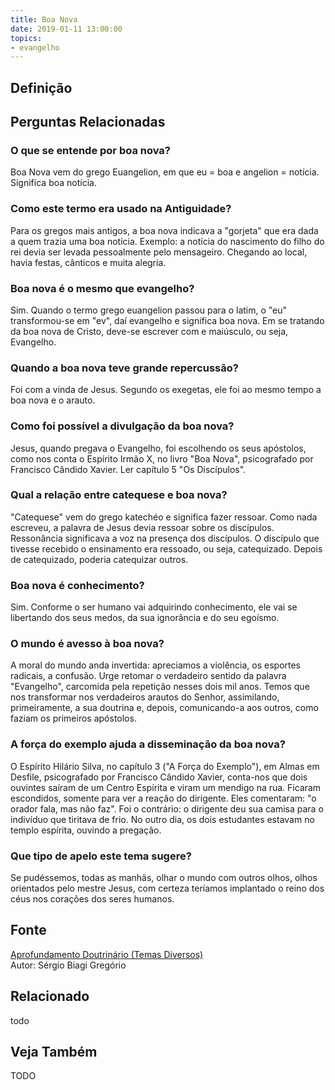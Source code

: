 ```yaml
---
title: Boa Nova
date: 2019-01-11 13:00:00
topics: 
- evangelho
---
```


## Definição


## Perguntas Relacionadas

### O que se entende por boa nova?
Boa Nova vem do grego Euangelion, em que eu = boa e angelion =
notícia. Significa boa notícia.

### Como este termo era usado na Antiguidade?
Para os gregos mais antigos, a boa nova indicava a "gorjeta" que era
dada a quem trazia uma boa notícia. Exemplo: a notícia do nascimento do
filho do rei devia ser levada pessoalmente pelo mensageiro. Chegando ao
local, havia festas, cânticos e muita alegria.

### Boa nova é o mesmo que evangelho?
Sim. Quando o termo grego euangelion passou para o latim, o "eu"
transformou-se em "ev", daí evangelho e significa boa nova. Em se
tratando da boa nova de Cristo, deve-se escrever com e maiúsculo, ou
seja, Evangelho.

### Quando a boa nova teve grande repercussão?
Foi com a vinda de Jesus. Segundo os exegetas, ele foi ao mesmo tempo a
boa nova e o arauto.

### Como foi possível a divulgação da boa nova?
Jesus, quando pregava o Evangelho, foi escolhendo os seus apóstolos,
como nos conta o Espírito Irmão X, no livro "Boa Nova", psicografado por
Francisco Cândido Xavier. Ler capítulo 5 "Os Discípulos".

### Qual a relação entre catequese e boa nova?
"Catequese" vem do grego katechéo e significa fazer ressoar. Como nada
escreveu, a palavra de Jesus devia ressoar sobre os discípulos.
Ressonância significava a voz na presença dos discípulos. O discípulo
que tivesse recebido o ensinamento era ressoado, ou seja, catequizado.
Depois de catequizado, poderia catequizar outros.

### Boa nova é conhecimento?
Sim. Conforme o ser humano vai adquirindo conhecimento, ele vai se
libertando dos seus medos, da sua ignorância e do seu egoísmo.

### O mundo é avesso à boa nova?
A moral do mundo anda invertida: apreciamos a violência, os esportes
radicais, a confusão. Urge retomar o verdadeiro sentido da palavra
"Evangelho", carcomida pela repetição nesses dois mil anos. Temos que
nos transformar nos verdadeiros arautos do Senhor, assimilando,
primeiramente, a sua doutrina e, depois, comunicando-a aos outros, como
faziam os primeiros apóstolos.

### A força do exemplo ajuda a disseminação da boa nova?
O Espírito Hilário Silva, no capítulo 3 ("A Força do Exemplo"), em
Almas em Desfile, psicografado por Francisco Cândido Xavier, conta-nos
que dois ouvintes saíram de um Centro Espírita e viram um mendigo na
rua. Ficaram escondidos, somente para ver a reação do dirigente. Eles
comentaram: "o orador fala, mas não faz". Foi o contrário: o dirigente
deu sua camisa para o indivíduo que tiritava de frio. No outro dia, os
dois estudantes estavam no templo espírita, ouvindo a pregação.

### Que tipo de apelo este tema sugere?
Se pudéssemos, todas as manhãs, olhar o mundo com outros olhos, olhos
orientados pelo mestre Jesus, com certeza teríamos implantado o reino
dos céus nos corações dos seres humanos.

## Fonte
[Aprofundamento Doutrinário (Temas Diversos)](https://sites.google.com/view/aprofundamentodoutrinario/boa-nova)  
Autor: Sérgio Biagi Gregório

## Relacionado
todo

## Veja Também
TODO

